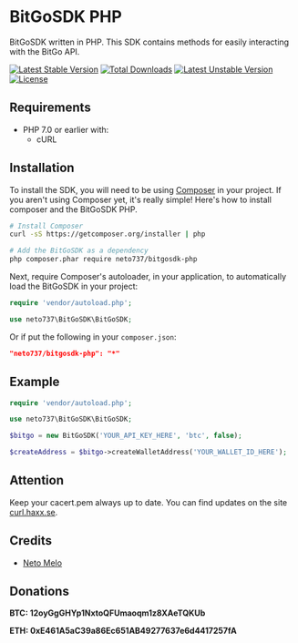 
# BitGoSDK PHP

BitGoSDK written in PHP. This SDK contains methods for easily interacting with the BitGo API.

[![Latest Stable Version](https://poser.pugx.org/neto737/bitgosdk-php/version)](https://packagist.org/packages/neto737/bitgosdk-php) [![Total Downloads](https://poser.pugx.org/neto737/bitgosdk-php/downloads)](https://packagist.org/packages/neto737/bitgosdk-php) [![Latest Unstable Version](https://poser.pugx.org/neto737/bitgosdk-php/v/unstable)](//packagist.org/packages/neto737/bitgosdk-php) [![License](https://poser.pugx.org/neto737/bitgosdk-php/license)](https://packagist.org/packages/neto737/bitgosdk-php)

## Requirements
- PHP 7.0 or earlier with:
  - cURL

## Installation

To install the SDK, you will need to be using [Composer](http://getcomposer.org/) in your project. If you aren't using Composer yet, it's really simple! Here's how to install composer and the BitGoSDK PHP.
```sh
# Install Composer
curl -sS https://getcomposer.org/installer | php

# Add the BitGoSDK as a dependency
php composer.phar require neto737/bitgosdk-php
```

Next, require Composer's autoloader, in your application, to automatically load the BitGoSDK in your project:

```php
require 'vendor/autoload.php';

use neto737\BitGoSDK\BitGoSDK;
```

Or if put the following in your `composer.json`:

```json
"neto737/bitgosdk-php": "*"
```
  
## Example

```php
require 'vendor/autoload.php';

use neto737\BitGoSDK\BitGoSDK;

$bitgo = new BitGoSDK('YOUR_API_KEY_HERE', 'btc', false);

$createAddress = $bitgo->createWalletAddress('YOUR_WALLET_ID_HERE');
```

## Attention

Keep your cacert.pem always up to date. You can find updates on the site [curl.haxx.se](https://curl.haxx.se/docs/caextract.html).


## Credits
- <a href="https://github.com/neto737" target="_blank">Neto Melo</a>

## Donations
**BTC: 12oyGgGHYp1NxtoQFUmaoqm1z8XAeTQKUb**

**ETH: 0xE461A5aC39a86Ec651AB49277637e6d4417257fA**
